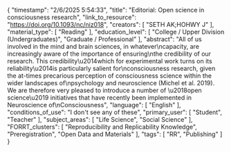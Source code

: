 {
    "timestamp": "2/6/2025 5:54:33",
    "title": "Editorial: Open science in consciousness research",
    "link_to_resource": "https://doi.org/10.1093/nc/niz018",
    "creators": [
        "SETH AK;HOHWY J"
    ],
    "material_type": [
        "Reading"
    ],
    "education_level": [
        "College / Upper Division (Undergraduates)",
        "Graduate / Professional"
    ],
    "abstract": "All of us involved in the mind and brain sciences, in whatever\ncapacity, are increasingly aware of the importance of ensuring\nthe credibility of our research. This credibility\u2014which for experimental work turns on its reliability\u2014is particularly salient for\nconsciousness research, given the at-times precarious perception of consciousness science within the wider landscapes of\npsychology and neuroscience (Michel et al. 2019). We are therefore very pleased to introduce a number of \u2018open science\u2019 initiatives that have recently been implemented in Neuroscience of\nConsciousness",
    "language": [
        "English"
    ],
    "conditions_of_use": "I don't see any of these",
    "primary_user": [
        "Student",
        "Teacher"
    ],
    "subject_areas": [
        "Life Science",
        "Social Science"
    ],
    "FORRT_clusters": [
        "Reproducibility and Replicability Knowledge",
        "Preregistration",
        "Open Data and Materials"
    ],
    "tags": [
        "RR",
        "Publishing"
    ]
}
